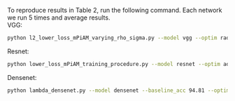 To reproduce results in Table 2, run the following command. Each network we run 5 times and average results.  
VGG:
```bash
python l2_lower_loss_mPiAM_varying_rho_sigma.py --model vgg --optim radam --eps 1e-8 --sigma_lr 4.5 --rho_lr 3e4 --beta1 0.9 --beta2 0.999 --momentum 0.9 --batchsize 128  --total_epoch 205 --decay_epoch 10  --lr-gamma 0.9 --baseline_acc 0.9103 --beta_rmsprop 0.995 --weight_decay 2.5e-4 --l2_lambda 4e-4
```
Resnet:
```bash
python lower_loss_mPiAM_training_procedure.py --model resnet --optim adamw --eps 1e-8 --sigma_lr 0.1 --rho_lr 5e3 --beta1 0.9 --beta2 0.999 --momentum 0.9 --batchsize 128  --total_epoch 205 --decay_epoch 3 --lr-gamma 0.85 --weight_decay 5e-5 --baseline_acc 95.00 --beta_rmsprop 0.999
```
Densenet:
```bash
python lambda_densenet.py --model densenet --baseline_acc 94.81 --optim adam --eps 1e-8 --sigma_lr 0.8 --rho_lr 2e3 --beta1 0.9 --beta2 0.999 --momentum 0.9 --batchsize 256  --total_epoch 201 --decay_epoch 50  --weight_decay 5e-4 --lr-gamma 0.25 --beta_rmsprop 0.999 --l2_lambda 5e-5
```
